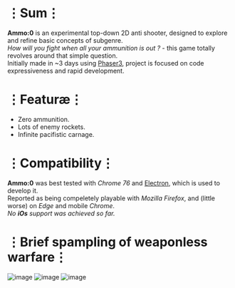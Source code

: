 # ⋮Sum⋮
__Ammo:0__ is an experimental top-down 2D anti shooter, designed to explore and refine basic concepts of subgenre.  
_How will you fight when all your ammunition is out ?_ - this game totally revolves around that simple question.  
Initially made in ~3 days using [Phaser3](https://phaser.io/phaser3), project is focused on code expressiveness and rapid development.

# ⋮Featuræ⋮
* Zero ammunition.
* Lots of enemy rockets.
* Infinite pacifistic carnage.

# ⋮Compatibility⋮
__Ammo:0__ was best tested with _Chrome 76_ and [Electron](https://electronjs.org/), which is used to develop it.  
Reported as being compeletely playable with _Mozilla Firefox_, and (little worse) on _Edge_ and mobile _Chrome_.  
_No __iOs__ support was achieved so far._

# ⋮Brief spampling of weaponless warfare⋮
![image](https://user-images.githubusercontent.com/8768470/62489082-88561680-b7ce-11e9-9ad8-43d5e6555735.png)
![image](https://user-images.githubusercontent.com/8768470/62489013-5b096880-b7ce-11e9-8e89-8a5e03976b59.png)
![image](https://user-images.githubusercontent.com/8768470/62427938-44e2a600-b703-11e9-9a3e-55a8d0aded59.png)

